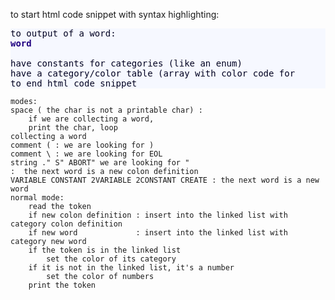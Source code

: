 
to start html code snippet with syntax highlighting:
<pre style="color:#000020;background:#f6f8ff;">
to output of a word:
<span style="color:#200080; font-weight:bold; ">word</span>

have constants for categories (like an enum)
have a category/color table (array with color code for 
to end html code snippet
</pre>


    modes:
    space ( the char is not a printable char) : 
        if we are collecting a word, 
        print the char, loop
    collecting a word
    comment ( : we are looking for ) 
    comment \ : we are looking for EOL
    string ." S" ABORT" we are looking for "
    :  the next word is a new colon definition
    VARIABLE CONSTANT 2VARIABLE 2CONSTANT CREATE : the next word is a new word
    normal mode:
        read the token
        if new colon definition : insert into the linked list with category colon definition
        if new word             : insert into the linked list with category new word
        if the token is in the linked list
            set the color of its category
        if it is not in the linked list, it's a number
            set the color of numbers
        print the token

